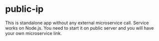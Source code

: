# public-ip
This is standalone app without any external microservice call. Service works on Node.js. You need to start it on public server and you will have your own microservice link.
